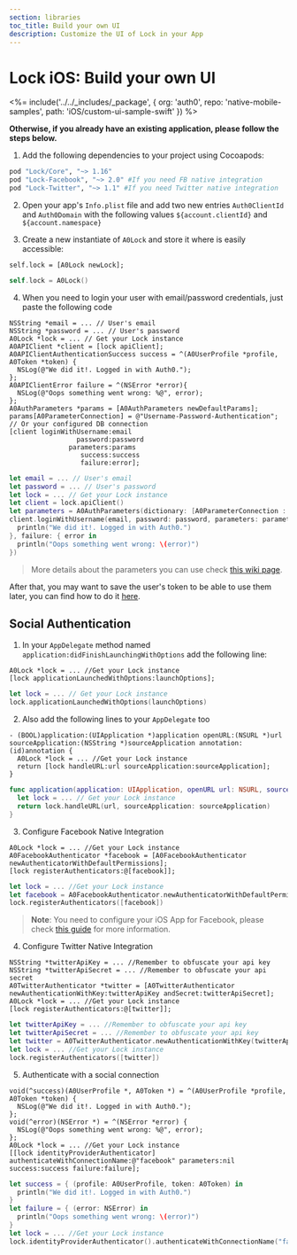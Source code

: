 ```yaml
---
section: libraries
toc_title: Build your own UI
description: Customize the UI of Lock in your App
---
```


# Lock iOS: Build your own UI

<%= include('../../_includes/_package', {
  org: 'auth0',
  repo: 'native-mobile-samples',
  path: 'iOS/custom-ui-sample-swift'
}) %>

**Otherwise, if you already have an existing application, please follow the steps below.**

1.  Add the following dependencies to your project using Cocoapods:
  ```ruby
  pod "Lock/Core", "~> 1.16"
  pod "Lock-Facebook", "~> 2.0" #If you need FB native integration
  pod "Lock-Twitter", "~> 1.1" #If you need Twitter native integration
  ```

2. Open your app's `Info.plist` file and add two new entries `Auth0ClientId` and `Auth0Domain` with the following values `${account.clientId}` and `${account.namespace}`

3. Create a new instantiate of `A0Lock` and store it where is easily accessible:
  ```objc
  self.lock = [A0Lock newLock];
  ```
  ```swift
  self.lock = A0Lock()
  ```

4. When you need to login your user with email/password credentials, just paste the following code
  ```objc
  NSString *email = ... // User's email
  NSString *password = ... // User's password
  A0Lock *lock = ... // Get your Lock instance
  A0APIClient *client = [lock apiClient];
  A0APIClientAuthenticationSuccess success = ^(A0UserProfile *profile, A0Token *token) {
    NSLog(@"We did it!. Logged in with Auth0.");
  };
  A0APIClientError failure = ^(NSError *error){
    NSLog(@"Oops something went wrong: %@", error);
  };
  A0AuthParameters *params = [A0AuthParameters newDefaultParams];
  params[A0ParameterConnection] = @"Username-Password-Authentication"; // Or your configured DB connection
  [client loginWithUsername:email
                   password:password
                 parameters:params
                    success:success
                    failure:error];
  ```

  ```swift
  let email = ... // User's email
  let password = ... // User's password
  let lock = ... // Get your Lock instance
  let client = lock.apiClient()
  let parameters = A0AuthParameters(dictionary: [A0ParameterConnection : "Username-Password-Authentication"])
  client.loginWithUsername(email, password: password, parameters: parameters, success: { profile, token in
    println("We did it!. Logged in with Auth0.")
  }, failure: { error in
    println("Oops something went wrong: \(error)")
  })
  ```
> More details about the parameters you can use check [this wiki page](/libraries/lock-ios/sending-authentication-parameters).

After that, you may want to save the user's token to be able to use them later, you can find how to do it [here](/libraries/lock-ios/save-and-refresh-jwt-tokens).

## Social Authentication

1. In your `AppDelegate` method named `application:didFinishLaunchingWithOptions` add the following line:
  ```objc
  A0Lock *lock = ... //Get your Lock instance
  [lock applicationLaunchedWithOptions:launchOptions];
  ```
  ```swift
  let lock = ... // Get your Lock instance
  lock.applicationLaunchedWithOptions(launchOptions)
  ```

2. Also add the following lines to your `AppDelegate` too
  ```objc
  - (BOOL)application:(UIApplication *)application openURL:(NSURL *)url sourceApplication:(NSString *)sourceApplication annotation:(id)annotation {
    A0Lock *lock = ... //Get your Lock instance
    return [lock handleURL:url sourceApplication:sourceApplication];
  }
  ```
  ```swift
  func application(application: UIApplication, openURL url: NSURL, sourceApplication: String?, annotation: AnyObject?) -> Bool {
    let lock = ... // Get your Lock instance
    return lock.handleURL(url, sourceApplication: sourceApplication)
  }
  ```

3. Configure Facebook Native Integration
  ```objc
  A0Lock *lock = ... //Get your Lock instance
  A0FacebookAuthenticator *facebook = [A0FacebookAuthenticator newAuthenticatorWithDefaultPermissions];
  [lock registerAuthenticators:@[facebook]];
  ```
  ```swift
  let lock = ... //Get your Lock instance
  let facebook = A0FacebookAuthenticator.newAuthenticatorWithDefaultPermissions()
  lock.registerAuthenticators([facebook])
  ```
  > **Note**: You need to configure your iOS App for Facebook, please check [this guide](/libraries/lock-ios/native-social-authentication#facebook) for more information.

4. Configure Twitter Native Integration
  ```objc
  NSString *twitterApiKey = ... //Remember to obfuscate your api key
  NSString *twitterApiSecret = ... //Remember to obfuscate your api secret
  A0TwitterAuthenticator *twitter = [A0TwitterAuthenticator newAuthenticationWithKey:twitterApiKey andSecret:twitterApiSecret];
  A0Lock *lock = ... //Get your Lock instance
  [lock registerAuthenticators:@[twitter]];
  ```
  ```swift
  let twitterApiKey = ... //Remember to obfuscate your api key
  let twitterApiSecret = ... //Remember to obfuscate your api key
  let twitter = A0TwitterAuthenticator.newAuthenticationWithKey(twitterApiKey, andSecret:twitterApiSecret)
  let lock = ... //Get your Lock instance
  lock.registerAuthenticators([twitter])
  ```

5. Authenticate with a social connection
  ```objc
  void(^success)(A0UserProfile *, A0Token *) = ^(A0UserProfile *profile, A0Token *token) {
    NSLog(@"We did it!. Logged in with Auth0.");
  };
  void(^error)(NSError *) = ^(NSError *error) {
    NSLog(@"Oops something went wrong: %@", error);
  };
  A0Lock *lock = ... //Get your Lock instance
  [[lock identityProviderAuthenticator] authenticateWithConnectionName:@"facebook" parameters:nil success:success failure:failure];
  ```
  ```swift
  let success = { (profile: A0UserProfile, token: A0Token) in
    println("We did it!. Logged in with Auth0.")
  }
  let failure = { (error: NSError) in
    println("Oops something went wrong: \(error)")
  }
  let lock = ... //Get your Lock instance
  lock.identityProviderAuthenticator().authenticateWithConnectionName("facebook", parameters: nil, success: success, failure: failure)
  ```

